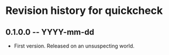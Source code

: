 # Revision history for quickcheck

## 0.1.0.0 -- YYYY-mm-dd

* First version. Released on an unsuspecting world.
